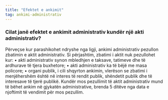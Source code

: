 ```yaml
---
title: "Efektet e ankimit"
tag: ankimi-administrativ
---
```

### Cilat janë efektet e ankimit administrativ kundër një akti administrativ?
Përveçse kur parashikohet ndryshe nga ligji, ankimi administrativ pezullon zbatimin e aktit administrativ.
Si përjashtim, zbatimi i aktit nuk pezullohet kur:
•	akti administrativ synon mbledhjen e taksave, tatimeve dhe të ardhurave të tjera buxhetore;
•	akti administrativ ka të bëjë me masa policore;
•	organi publik, i cili shqyrton ankimin, vlerëson se zbatimi i menjëhershëm është në interes të rendit publik, shëndetit publik dhe të interesave të tjerë publikë.
Kundër mos pezullimit të aktit administrativ mund të bëhet ankim në gjykatën administrative, brenda 5 ditëve nga data e njoftimit të vendimit për mos pezullim.
